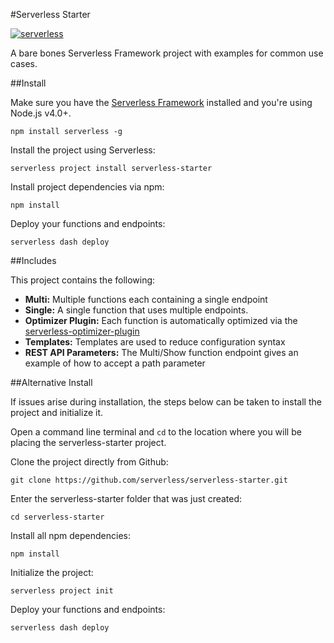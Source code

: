 #Serverless Starter

[![serverless](http://public.serverless.com/badges/v3.svg)](http://www.serverless.com)

A bare bones Serverless Framework project with examples for common use cases.

##Install

Make sure you have the [Serverless Framework](http://www.serverless.com) installed and you're using Node.js v4.0+. 
```
npm install serverless -g
```

Install the project using Serverless:
```
serverless project install serverless-starter
```

Install project dependencies via npm:
```
npm install
```

Deploy your functions and endpoints:
```
serverless dash deploy
```

##Includes

This project contains the following:

* **Multi:** Multiple functions each containing a single endpoint
* **Single:** A single function that uses multiple endpoints.
* **Optimizer Plugin:**  Each function is automatically optimized via the [serverless-optimizer-plugin](https://www.github.com/serverless/serverless-optimizer-plugin)
* **Templates:** Templates are used to reduce configuration syntax
* **REST API Parameters:** The Multi/Show function endpoint gives an example of how to accept a path parameter

##Alternative Install

If issues arise during installation, the steps below can be taken to install the project and initialize it.

Open a command line terminal and `cd` to the location where you will be placing the serverless-starter project.

Clone the project directly from Github:
```
git clone https://github.com/serverless/serverless-starter.git
```

Enter the serverless-starter folder that was just created:
```
cd serverless-starter
```

Install all npm dependencies:
```
npm install
```

Initialize the project:
```
serverless project init
```

Deploy your functions and endpoints:
```
serverless dash deploy
```
